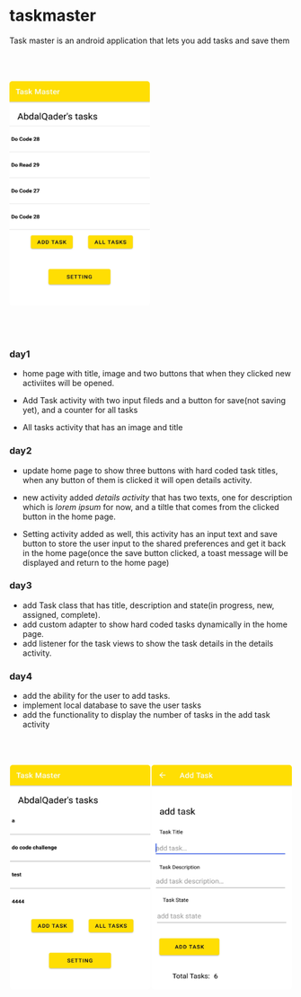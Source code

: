 # taskmaster

Task master is an android application that lets you add tasks and save them

<img src="screenshot/Screenshot_3.jpg" width ="250px" height="400px" style="margin: 50px 0 50px 0; border-radius: 5px">


### day1
* home page with title, image and two buttons that when they clicked new activiites will be opened.

* Add Task activity with two input fileds and a button for save(not saving yet), and a counter for all tasks

* All tasks activity that has an image and title


### day2

* update home page to show three buttons with hard coded task titles, when any button of them is clicked it will open details activity.

* new activity added *details activity* that has two texts, one for description which is *lorem ipsum* for now, and a tiltle that comes from the clicked button in the home page.

* Setting activity added as well, this activity has an input text and save button to store the user input to the shared preferences and get it back in the home page(once the save button clicked, a toast message will be displayed and return to the home page)

### day3

* add Task class that has title, description and state(in progress, new, assigned, complete).
* add custom adapter to show hard coded tasks dynamically in the home page.
* add listener for the task views to show the task details in the details activity.

### day4

* add the ability for the user to add tasks.
* implement local database to save the user tasks
* add the functionality to display the number of tasks in the add task activity

<div style="display:flex; justify-content: space-around">
<img src="screenshot/Screenshot_4.jpg" width ="250px" height="400px" style="margin: 50px 0 50px 0; border-radius: 5px">
<img src="screenshot/Screenshot_5.jpg" width ="250px" height="400px" style="margin: 50px 0 50px 0; border-radius: 5px">

</div>